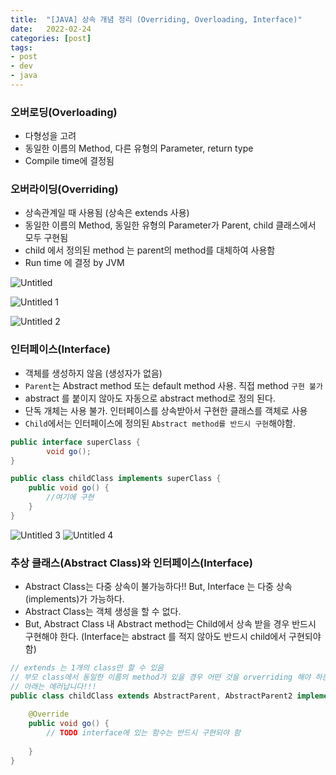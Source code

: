 ```yaml
---
title:  "[JAVA] 상속 개념 정리 (Overriding, Overloading, Interface)"
date:   2022-02-24
categories: [post]
tags:
- post
- dev
- java
---
```

### 오버로딩(Overloading)

- 다형성을 고려
- 동일한 이름의 Method, 다른 유형의 Parameter, return type
- Compile time에 결정됨

### 오버라이딩(Overriding)

- 상속관계일 때 사용됨 (상속은 extends 사용)
- 동일한 이름의 Method, 동일한 유형의 Parameter가 Parent, child 클래스에서 모두 구현됨
- child 에서 정의된 method 는 parent의 method를 대체하여 사용함
- Run time 에 결정 by JVM

![Untitled](https://user-images.githubusercontent.com/6336815/155447019-a3ad1ecc-c6cc-4b40-bee4-ac1154b842af.png)

![Untitled 1](https://user-images.githubusercontent.com/6336815/155447051-6e56ea00-fb43-447e-ac4a-226838caf2b9.png)

![Untitled 2](https://user-images.githubusercontent.com/6336815/155447054-8fc889b4-c57a-4d27-abb2-15fe2fe67b61.png)

### 인터페이스(Interface)

- 객체를 생성하지 않음 (생성자가 없음)
- `Parent`는 Abstract method 또는 default method 사용. 직접 method `구현 불가`
- abstract 를 붙이지 않아도 자동으로 abstract method로 정의 된다.
- 단독 개체는 사용 불가. 인터페이스를 상속받아서 구현한 클래스를 객체로 사용
- `Child`에서는 인터페이스에 정의된 `Abstract method를 반드시 구현`해야함.

```java
public interface superClass {
		void go();
}

public class childClass implements superClass {
	public void go() {
		//여기에 구현
	}
}
```

![Untitled 3](https://user-images.githubusercontent.com/6336815/155447056-00efd9cd-3833-4d97-b492-dc1191649e6b.png)
![Untitled 4](https://user-images.githubusercontent.com/6336815/155447058-87c84dcd-dc92-48b2-91c0-e9b30a40776e.png)

### 추상 클래스(Abstract Class)와 인터페이스(Interface)

- Abstract Class는 다중 상속이 불가능하다!! But, Interface 는 다중 상속(implements)가 가능하다.
- Abstract Class는 객체 생성을 할 수 없다.
- But, Abstract Class 내 Abstract method는 Child에서 상속 받을 경우 반드시 구현해야 한다. (Interface는 abstract 를 적지 않아도 반드시 child에서 구현되야함)

```java
// extends 는 1개의 class만 할 수 있음
// 부모 class에서 동일한 이름의 method가 있을 경우 어떤 것을 orverriding 해야 하는지 모름
// 아래는 에러납니다!!!
public class childClass extends AbstractParent, AbstractParent2 implements superClass {
	
	@Override
	public void go() {
		// TODO interface에 있는 함수는 반드시 구현되야 함
		
	}
}
```